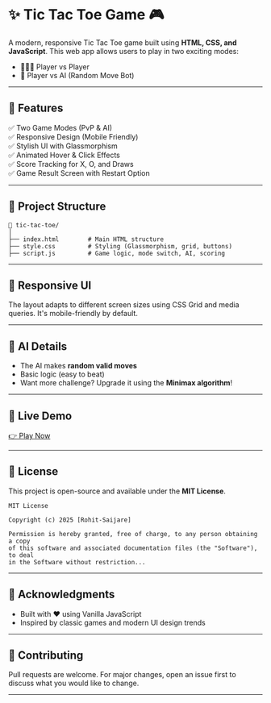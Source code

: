 
# ✨ Tic Tac Toe Game 🎮

A modern, responsive Tic Tac Toe game built using **HTML, CSS, and JavaScript**. This web app allows users to play in two exciting modes:  
- 🧑‍🤝‍🧑 Player vs Player  
- 🤖 Player vs AI (Random Move Bot)

---

## 🌟 Features

✅ Two Game Modes (PvP & AI)  
✅ Responsive Design (Mobile Friendly)  
✅ Stylish UI with Glassmorphism  
✅ Animated Hover & Click Effects  
✅ Score Tracking for X, O, and Draws  
✅ Game Result Screen with Restart Option  

---

## 📂 Project Structure

```
📁 tic-tac-toe/
│
├── index.html        # Main HTML structure
├── style.css         # Styling (Glassmorphism, grid, buttons)
├── script.js         # Game logic, mode switch, AI, scoring
```

---

## 📱 Responsive UI

The layout adapts to different screen sizes using CSS Grid and media queries. It's mobile-friendly by default.

---

## 🤖 AI Details

- The AI makes **random valid moves**
- Basic logic (easy to beat)
- Want more challenge? Upgrade it using the **Minimax algorithm**!

---

## 🔗 Live Demo
 
[👉 Play Now](https://ticitakitoie.tiiny.site/)

---

## 📄 License

This project is open-source and available under the **MIT License**.

```
MIT License

Copyright (c) 2025 [Rohit-Saijare]

Permission is hereby granted, free of charge, to any person obtaining a copy
of this software and associated documentation files (the "Software"), to deal
in the Software without restriction...
```

---

## 🙌 Acknowledgments

- Built with ❤️ using Vanilla JavaScript
- Inspired by classic games and modern UI design trends

---

## 🤝 Contributing

Pull requests are welcome. For major changes, open an issue first to discuss what you would like to change.

---
